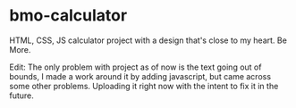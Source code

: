 # bmo-calculator
HTML, CSS, JS calculator project with a design that's close to my heart. Be More. 

Edit: The only problem with project as of now is the text going out of bounds, I made a work around it by adding javascript, but came across some other problems. Uploading it right now with the intent to fix it in the future.
